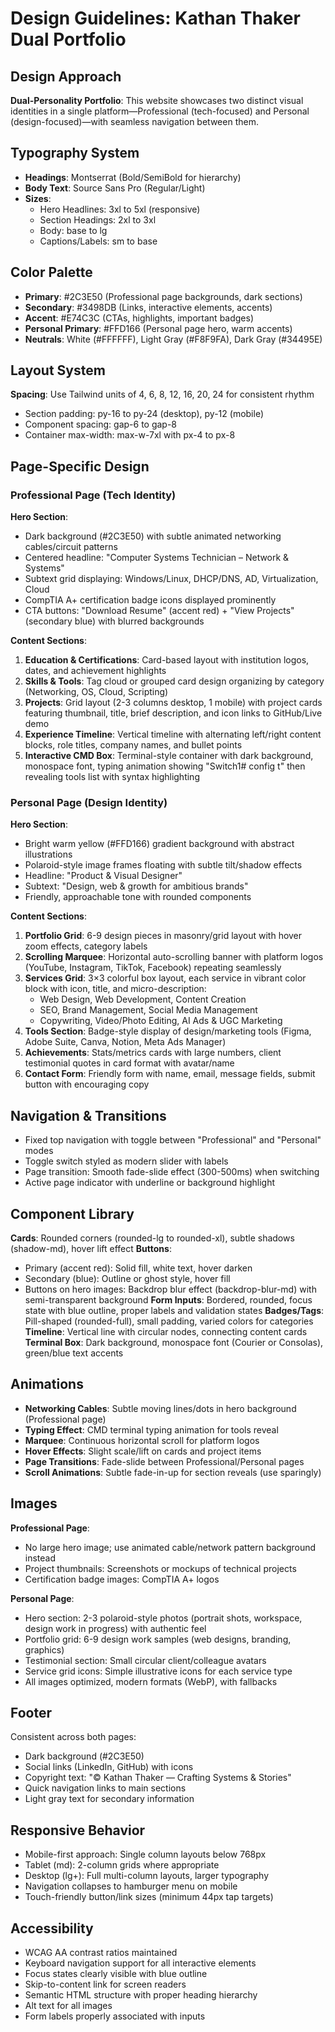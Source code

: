 # Design Guidelines: Kathan Thaker Dual Portfolio

## Design Approach
**Dual-Personality Portfolio**: This website showcases two distinct visual identities in a single platform—Professional (tech-focused) and Personal (design-focused)—with seamless navigation between them.

## Typography System
- **Headings**: Montserrat (Bold/SemiBold for hierarchy)
- **Body Text**: Source Sans Pro (Regular/Light)
- **Sizes**: 
  - Hero Headlines: 3xl to 5xl (responsive)
  - Section Headings: 2xl to 3xl
  - Body: base to lg
  - Captions/Labels: sm to base

## Color Palette
- **Primary**: #2C3E50 (Professional page backgrounds, dark sections)
- **Secondary**: #3498DB (Links, interactive elements, accents)
- **Accent**: #E74C3C (CTAs, highlights, important badges)
- **Personal Primary**: #FFD166 (Personal page hero, warm accents)
- **Neutrals**: White (#FFFFFF), Light Gray (#F8F9FA), Dark Gray (#34495E)

## Layout System
**Spacing**: Use Tailwind units of 4, 6, 8, 12, 16, 20, 24 for consistent rhythm
- Section padding: py-16 to py-24 (desktop), py-12 (mobile)
- Component spacing: gap-6 to gap-8
- Container max-width: max-w-7xl with px-4 to px-8

## Page-Specific Design

### Professional Page (Tech Identity)
**Hero Section**:
- Dark background (#2C3E50) with subtle animated networking cables/circuit patterns
- Centered headline: "Computer Systems Technician – Network & Systems"
- Subtext grid displaying: Windows/Linux, DHCP/DNS, AD, Virtualization, Cloud
- CompTIA A+ certification badge icons displayed prominently
- CTA buttons: "Download Resume" (accent red) + "View Projects" (secondary blue) with blurred backgrounds

**Content Sections**:
1. **Education & Certifications**: Card-based layout with institution logos, dates, and achievement highlights
2. **Skills & Tools**: Tag cloud or grouped card design organizing by category (Networking, OS, Cloud, Scripting)
3. **Projects**: Grid layout (2-3 columns desktop, 1 mobile) with project cards featuring thumbnail, title, brief description, and icon links to GitHub/Live demo
4. **Experience Timeline**: Vertical timeline with alternating left/right content blocks, role titles, company names, and bullet points
5. **Interactive CMD Box**: Terminal-style container with dark background, monospace font, typing animation showing "Switch1# config t" then revealing tools list with syntax highlighting

### Personal Page (Design Identity)
**Hero Section**:
- Bright warm yellow (#FFD166) gradient background with abstract illustrations
- Polaroid-style image frames floating with subtle tilt/shadow effects
- Headline: "Product & Visual Designer"
- Subtext: "Design, web & growth for ambitious brands"
- Friendly, approachable tone with rounded components

**Content Sections**:
1. **Portfolio Grid**: 6-9 design pieces in masonry/grid layout with hover zoom effects, category labels
2. **Scrolling Marquee**: Horizontal auto-scrolling banner with platform logos (YouTube, Instagram, TikTok, Facebook) repeating seamlessly
3. **Services Grid**: 3×3 colorful box layout, each service in vibrant color block with icon, title, and micro-description:
   - Web Design, Web Development, Content Creation
   - SEO, Brand Management, Social Media Management
   - Copywriting, Video/Photo Editing, AI Ads & UGC Marketing
4. **Tools Section**: Badge-style display of design/marketing tools (Figma, Adobe Suite, Canva, Notion, Meta Ads Manager)
5. **Achievements**: Stats/metrics cards with large numbers, client testimonial quotes in card format with avatar/name
6. **Contact Form**: Friendly form with name, email, message fields, submit button with encouraging copy

## Navigation & Transitions
- Fixed top navigation with toggle between "Professional" and "Personal" modes
- Toggle switch styled as modern slider with labels
- Page transition: Smooth fade-slide effect (300-500ms) when switching
- Active page indicator with underline or background highlight

## Component Library

**Cards**: Rounded corners (rounded-lg to rounded-xl), subtle shadows (shadow-md), hover lift effect
**Buttons**: 
- Primary (accent red): Solid fill, white text, hover darken
- Secondary (blue): Outline or ghost style, hover fill
- Buttons on hero images: Backdrop blur effect (backdrop-blur-md) with semi-transparent background
**Form Inputs**: Bordered, rounded, focus state with blue outline, proper labels and validation states
**Badges/Tags**: Pill-shaped (rounded-full), small padding, varied colors for categories
**Timeline**: Vertical line with circular nodes, connecting content cards
**Terminal Box**: Dark background, monospace font (Courier or Consolas), green/blue text accents

## Animations
- **Networking Cables**: Subtle moving lines/dots in hero background (Professional page)
- **Typing Effect**: CMD terminal typing animation for tools reveal
- **Marquee**: Continuous horizontal scroll for platform logos
- **Hover Effects**: Slight scale/lift on cards and project items
- **Page Transitions**: Fade-slide between Professional/Personal pages
- **Scroll Animations**: Subtle fade-in-up for section reveals (use sparingly)

## Images

**Professional Page**:
- No large hero image; use animated cable/network pattern background instead
- Project thumbnails: Screenshots or mockups of technical projects
- Certification badge images: CompTIA A+ logos

**Personal Page**:
- Hero section: 2-3 polaroid-style photos (portrait shots, workspace, design work in progress) with authentic feel
- Portfolio grid: 6-9 design work samples (web designs, branding, graphics)
- Testimonial section: Small circular client/colleague avatars
- Service grid icons: Simple illustrative icons for each service type
- All images optimized, modern formats (WebP), with fallbacks

## Footer
Consistent across both pages:
- Dark background (#2C3E50)
- Social links (LinkedIn, GitHub) with icons
- Copyright text: "© Kathan Thaker — Crafting Systems & Stories"
- Quick navigation links to main sections
- Light gray text for secondary information

## Responsive Behavior
- Mobile-first approach: Single column layouts below 768px
- Tablet (md): 2-column grids where appropriate
- Desktop (lg+): Full multi-column layouts, larger typography
- Navigation collapses to hamburger menu on mobile
- Touch-friendly button/link sizes (minimum 44px tap targets)

## Accessibility
- WCAG AA contrast ratios maintained
- Keyboard navigation support for all interactive elements
- Focus states clearly visible with blue outline
- Skip-to-content link for screen readers
- Semantic HTML structure with proper heading hierarchy
- Alt text for all images
- Form labels properly associated with inputs